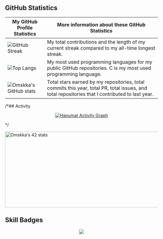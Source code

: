 ## GitHub Statistics
<!-- TABLE -->
| My GitHub Profile Statistics | More information about these GitHub Statistics |
|---|---|
| ![GitHub Streak](https://github-readme-streak-stats.herokuapp.com/?user=Omskka&count_private=true&show_icons=true&custom_title=Github&theme=tokyonight&bg_color=0,000000,130F40&layout=compact&border_radius=8) | My total contributions and the length of my current streak compared to my all-time longest streak.  |
| ![Top Langs](https://github-readme-stats.vercel.app/api/top-langs/?username=Omskka&count_private=true&theme=tokyonight&bg_color=0,000000,130F40&layout=compact&border_radius=8&langs_count=20&hide=swift) | My most used programming languages for my public GitHub repositories. C is my most used programming language. |
| ![Omskka's GitHub stats](https://github-readme-stats.vercel.app/api?username=Omskka&show_icons=true&count_private=true&theme=tokyonight&bg_color=0,000000,130F40&layout=compact&border_radius=10) | Total stars earned by my repositories, total commits this year, total PR, total issues, and total repositories that I contributed to last year. |

/*## Activity
<!-- activity graph -->
<p align="center">
  <a href="https://skillicons.dev">
    <img alt="Hanumat Activity Graph" src="https://github-readme-activity-graph.cyclic.app/graph?username=Omskka&theme=tokyo-night&hide_border=true" />
  </a>
</p>*/

<a href="https://github.com/JaeSeoKim/badge42"><img src="https://badge42.vercel.app/api/v2/clci365sk00160gla37ebl0v4/stats?cursusId=21&coalitionId=230" alt="Omskka's 42 stats" height=250 width="1000"/></a>
## Skill Badges

<!-- skills -->
<p align="center">
  <a href="https://skillicons.dev">
    <img src="https://skillicons.dev/icons?i=git,java,c,py,css,html" />
  </a>
</p>
